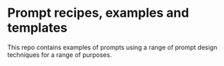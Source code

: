 # Prompt recipes, examples and templates

This repo contains examples of prompts using a range of prompt design techniques for a range of purposes.
